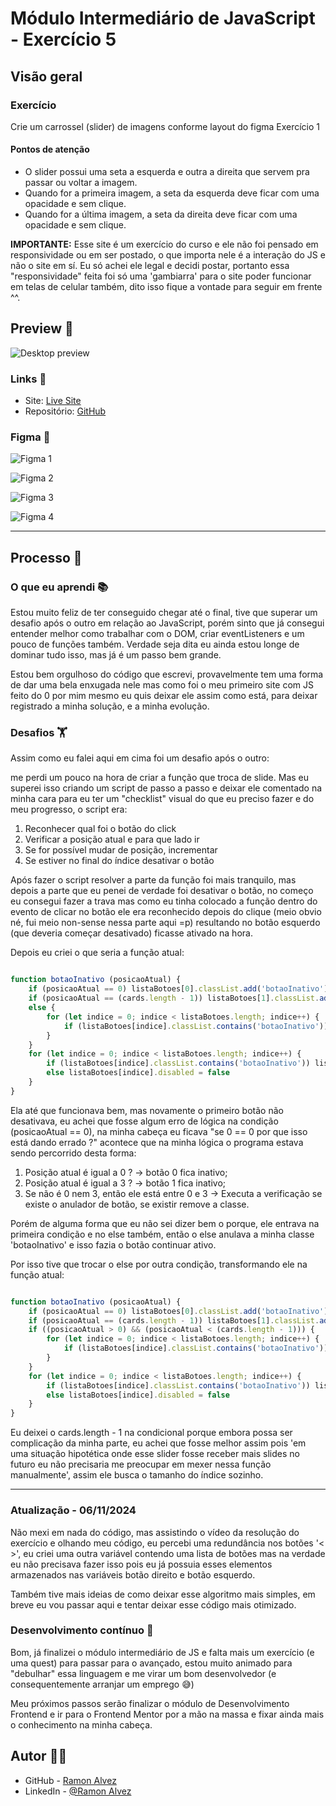 # Módulo Intermediário de JavaScript - Exercício 5

## Visão geral

### Exercício 
Crie um carrossel (slider) de imagens conforme layout do figma
Exercício 1

#### Pontos de atenção

- O slider possui uma seta a esquerda e outra a direita que servem pra passar ou voltar a imagem.
- Quando for a primeira imagem, a seta da esquerda deve ficar com uma opacidade e sem clique.
- Quando for a última imagem, a seta da direita deve ficar com uma opacidade e sem clique. 

**IMPORTANTE:** Esse site é um exercício do curso e ele não foi pensado em responsividade ou em ser postado, o que importa nele é a interação do JS e não o site em sí. Eu só achei ele legal e decidi postar, portanto essa "responsividade" feita foi só uma 'gambiarra' para o site poder funcionar em telas de celular também, dito isso fique a vontade para seguir em frente ^^.

## Preview 🎴

![Desktop preview](src/readme/preview.gif)

### Links 🔗

- Site: [Live Site](https://ramon-alvez.github.io/DevQuest-JS-Slider/)
- Repositório: [GitHub](https://github.com/Ramon-Alvez/DevQuest-JS-Slider)

### Figma 🎨

![Figma 1](src/readme/figma-1.png)

![Figma 2](src/readme/figma-2.png)

![Figma 3](src/readme/figma-3.png)

![Figma 4](src/readme/figma-4.png)

---

## Processo 🧱

### O que eu aprendi 📚

Estou muito feliz de ter conseguido chegar até o final, tive que superar um desafio após o outro em relação ao JavaScript, porém sinto que já consegui entender melhor como trabalhar com o DOM, criar eventListeners e um pouco de funções também. Verdade seja dita eu ainda estou longe de dominar tudo isso, mas já é um passo bem grande. 

Estou bem orgulhoso do código que escrevi, provavelmente tem uma forma de dar uma bela enxugada nele mas como foi o meu primeiro site com JS feito do 0 por mim mesmo eu quis deixar ele assim como está, para deixar registrado a minha solução, e a minha evolução. 

### Desafios 🏋️

Assim como eu falei aqui em cima foi um desafio após o outro:

me perdi um pouco na hora de criar a função que troca de slide. Mas eu superei isso criando um script de passo a passo e deixar ele comentado na minha cara para eu ter um "checklist" visual do que eu preciso fazer e do meu progresso, o script era: 

1. Reconhecer qual foi o botão do click
2. Verificar a posição atual e para que lado ir
3. Se for possível mudar de posição, incrementar
4. Se estiver no final do índice desativar o botão

Após fazer o script resolver a parte da função foi mais tranquilo, mas depois a parte que eu penei de verdade foi desativar o botão, no começo eu consegui fazer a trava mas como eu tinha colocado a função dentro do evento de clicar no botão ele era reconhecido depois do clique (meio obvio né, fui meio non-sense nessa parte aqui =p) resultando no botão esquerdo (que deveria começar desativado) ficasse ativado na hora. 

Depois eu criei o que seria a função atual:

``` JavaScript

function botaoInativo (posicaoAtual) {
    if (posicaoAtual == 0) listaBotoes[0].classList.add('botaoInativo')
    if (posicaoAtual == (cards.length - 1)) listaBotoes[1].classList.add('botaoInativo')
    else {
        for (let indice = 0; indice < listaBotoes.length; indice++) {
            if (listaBotoes[indice].classList.contains('botaoInativo')) listaBotoes[indice].classList.remove('botaoInativo')
        }
    }
    for (let indice = 0; indice < listaBotoes.length; indice++) {
        if (listaBotoes[indice].classList.contains('botaoInativo')) listaBotoes[indice].disabled = true
        else listaBotoes[indice].disabled = false
    }
}


```

Ela até que funcionava bem, mas novamente o primeiro botão não desativava, eu achei que fosse algum erro de lógica na condição (posicaoAtual == 0), na minha cabeça eu ficava "se 0 == 0 por que isso está dando errado ?" acontece que na minha lógica o programa estava sendo percorrido desta forma: 

1. Posição atual é igual a 0 ? -> botão 0 fica inativo; 
2. Posição atual é igual a 3 ? -> botão 1 fica inativo; 
3. Se não é 0 nem 3, então ele está entre 0 e 3 -> Executa a verificação se existe o anulador de botão, se existir remove a classe.

Porém de alguma forma que eu não sei dizer bem o porque, ele entrava na primeira condição e no else também, então o else anulava a minha classe 'botaoInativo' e isso fazia o botão continuar ativo. 

Por isso tive que trocar o else por outra condição, transformando ele na função atual: 
``` JavaScript

function botaoInativo (posicaoAtual) {
    if (posicaoAtual == 0) listaBotoes[0].classList.add('botaoInativo')
    if (posicaoAtual == (cards.length - 1)) listaBotoes[1].classList.add('botaoInativo')
    if ((posicaoAtual > 0) && (posicaoAtual < (cards.length - 1))) {
        for (let indice = 0; indice < listaBotoes.length; indice++) {
            if (listaBotoes[indice].classList.contains('botaoInativo')) listaBotoes[indice].classList.remove('botaoInativo')
        }
    }
    for (let indice = 0; indice < listaBotoes.length; indice++) {
        if (listaBotoes[indice].classList.contains('botaoInativo')) listaBotoes[indice].disabled = true
        else listaBotoes[indice].disabled = false
    }
}

```

Eu deixei o cards.length - 1 na condicional porque embora possa ser complicação da minha parte, eu achei que fosse melhor assim pois 'em uma situação hipotética onde esse slider fosse receber mais slides no futuro eu não precisaria me preocupar em mexer nessa função manualmente', assim ele busca o tamanho do índice sozinho.

---

### Atualização - 06/11/2024

Não mexi em nada do código, mas assistindo o vídeo da resolução do exercício e olhando meu código, eu percebi uma redundância nos botões '< >', eu criei uma outra variável contendo uma lista de botões mas na verdade eu não precisava fazer isso pois eu já possuia esses elementos armazenados nas variáveis botão direito e botão esquerdo.

Também tive mais ideias de como deixar esse algoritmo mais simples, em breve eu vou passar aqui e tentar deixar esse código mais otimizado.

### Desenvolvimento contínuo 🚀

Bom, já finalizei o módulo intermediário de JS e falta mais um exercício (e uma quest) para passar para o avançado, estou muito animado para "debulhar" essa linguagem e me virar um bom desenvolvedor (e consequentemente arranjar um emprego 😅)

Meu próximos passos serão finalizar o módulo de Desenvolvimento Frontend e ir para o Frontend Mentor por a mão na massa e fixar ainda mais o conhecimento na minha cabeça. 

## Autor 🧙‍♂️

- GitHub - [Ramon Alvez](https://github.com/Ramon-Alvez)
- LinkedIn - [@Ramon Alvez](https://www.frontendmentor.io/profile/Ramon-Alvez)